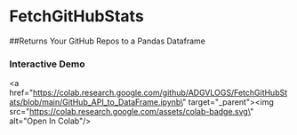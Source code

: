 # FetchGitHubStats

##Returns Your GitHub Repos to a Pandas Dataframe

### Interactive Demo
<a href=\"https://colab.research.google.com/github/ADGVLOGS/FetchGitHubStats/blob/main/GitHub_API_to_DataFrame.ipynb\" target=\"_parent\"><img src=\"https://colab.research.google.com/assets/colab-badge.svg\" alt=\"Open In Colab\"/></a>
